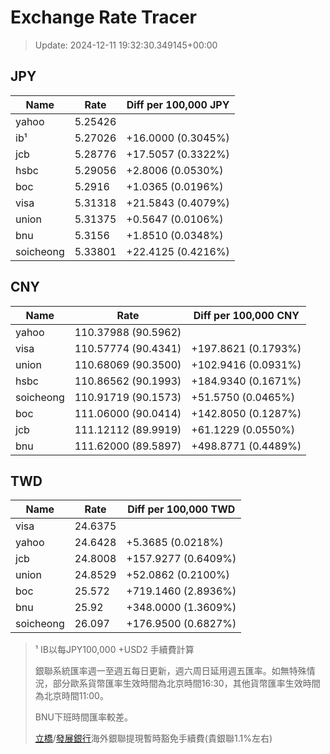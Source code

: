 # Exchange Rate Tracer

> Update: 2024-12-11 19:32:30.349145+00:00

## JPY

| Name      |    Rate | Diff per 100,000 JPY   |
|-----------|---------|------------------------|
| yahoo     | 5.25426 |                        |
| ib¹       | 5.27026 | +16.0000 (0.3045%)     |
| jcb       | 5.28776 | +17.5057 (0.3322%)     |
| hsbc      | 5.29056 | +2.8006 (0.0530%)      |
| boc       | 5.2916  | +1.0365 (0.0196%)      |
| visa      | 5.31318 | +21.5843 (0.4079%)     |
| union     | 5.31375 | +0.5647 (0.0106%)      |
| bnu       | 5.3156  | +1.8510 (0.0348%)      |
| soicheong | 5.33801 | +22.4125 (0.4216%)     |

## CNY

| Name      | Rate                | Diff per 100,000 CNY   |
|-----------|---------------------|------------------------|
| yahoo     | 110.37988	(90.5962) |                        |
| visa      | 110.57774	(90.4341) | +197.8621 (0.1793%)    |
| union     | 110.68069	(90.3500) | +102.9416 (0.0931%)    |
| hsbc      | 110.86562	(90.1993) | +184.9340 (0.1671%)    |
| soicheong | 110.91719	(90.1573) | +51.5750 (0.0465%)     |
| boc       | 111.06000	(90.0414) | +142.8050 (0.1287%)    |
| jcb       | 111.12112	(89.9919) | +61.1229 (0.0550%)     |
| bnu       | 111.62000	(89.5897) | +498.8771 (0.4489%)    |

## TWD

| Name      |    Rate | Diff per 100,000 TWD   |
|-----------|---------|------------------------|
| visa      | 24.6375 |                        |
| yahoo     | 24.6428 | +5.3685 (0.0218%)      |
| jcb       | 24.8008 | +157.9277 (0.6409%)    |
| union     | 24.8529 | +52.0862 (0.2100%)     |
| boc       | 25.572  | +719.1460 (2.8936%)    |
| bnu       | 25.92   | +348.0000 (1.3609%)    |
| soicheong | 26.097  | +176.9500 (0.6827%)    |


> ¹ IB以每JPY100,000 +USD2 手續費計算
>
> 銀聯系統匯率週一至週五每日更新，週六周日延用週五匯率。如無特殊情況，部分歐系貨幣匯率生效時間為北京時間16:30，其他貨幣匯率生效時間為北京時間11:00。
>
> BNU下班時間匯率較差。
>
> [立橋](https://www.wlbank.com.mo/uploads/ueditor/file/20181211/1544536513900230.pdf)/[發展銀行](https://www.mdb.com.mo/Service_Charges_20230728.pdf)海外銀聯提現暫時豁免手續費(貴銀聯1.1%左右)

